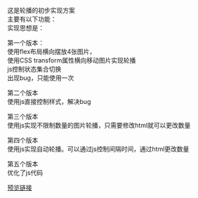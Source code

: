 这是轮播的初步实现方案<br>
主要有以下功能：<br>
实现思想是：<br>


第一个版本：<br>
使用flex布局横向摆放4张图片，<br>
使用CSS transform属性横向移动图片实现轮播<br>
js控制状态集合切换<br>
出现bug，只能使用一次<br>


第二个版本<br>
使用js直接控制样式，解决bug

第三个版本<br>
使用js实现不限制数量的图片轮播，只需要修改html就可以更改数量

第四个版本<br>
使用js实现自动轮播。可以通过js控制间隔时间，通过html更改数量

第五个版本<br>
优化了js代码

[预览链接](https://douglasryan.github.io/MyBook/Carousel/Carousel)
